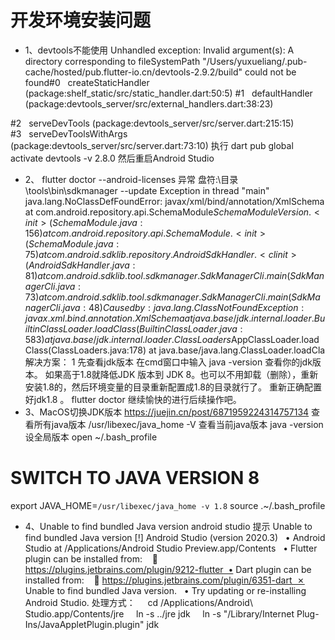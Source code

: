 # 开发环境安装问题

- 1、devtools不能使用
Unhandled exception:
Invalid argument(s): A directory corresponding to fileSystemPath "/Users/yuxueliang/.pub-cache/hosted/pub.flutter-io.cn/devtools-2.9.2/build" could not be found#0   createStaticHandler (package:shelf_static/src/static_handler.dart:50:5)
#1   defaultHandler (package:devtools_server/src/external_handlers.dart:38:23)
<asynchronous suspension>
#2   serveDevTools (package:devtools_server/src/server.dart:215:15)
<asynchronous suspension>
#3   serveDevToolsWithArgs (package:devtools_server/src/server.dart:73:10)
<asynchronous suspension>
执行  dart pub global activate devtools -v 2.8.0 然后重启Android Studio

- 2、 flutter doctor --android-licenses    异常
盘符:\目录\tools\bin\sdkmanager  --update Exception in thread "main" java.lang.NoClassDefFoundError: javax/xml/bind/annotation/XmlSchema at com.android.repository.api.SchemaModule$SchemaModuleVersion.<init>(SchemaModule.java:156) at com.android.repository.api.SchemaModule.<init>(SchemaModule.java:75) at com.android.sdklib.repository.AndroidSdkHandler.<clinit>(AndroidSdkHandler.java:81) at com.android.sdklib.tool.sdkmanager.SdkManagerCli.main(SdkManagerCli.java:73) at com.android.sdklib.tool.sdkmanager.SdkManagerCli.main(SdkManagerCli.java:48) Caused by: java.lang.ClassNotFoundException: javax.xml.bind.annotation.XmlSchema at java.base/jdk.internal.loader.BuiltinClassLoader.loadClass(BuiltinClassLoader.java:583) at java.base/jdk.internal.loader.ClassLoaders$AppClassLoader.loadClass(ClassLoaders.java:178) at java.base/java.lang.ClassLoader.loadCla
解决方案：
1 先查看jdk版本 在cmd窗口中输入 java -version 查看你的jdk版本。
如果高于1.8就降低JDK 版本到 JDK 8。也可以不用卸载（删除），重新安装1.8的，然后环境变量的目录重新配置成1.8的目录就行了。
重新正确配置好jdk1.8 。 flutter doctor 继续愉快的进行后续操作吧。
- 3、MacOS切换JDK版本
https://juejin.cn/post/6871959224314757134
查看所有java版本
/usr/libexec/java_home -V
查看当前java版本
java -version
设全局版本
open ~/.bash_profile
# SWITCH TO JAVA VERSION 8
export JAVA_HOME=`/usr/libexec/java_home -v 1.8`
source .~/.bash_profile

- 4、Unable to find bundled Java version
android studio 提示 Unable to find bundled Java version
[!] Android Studio (version 2020.3)
  • Android Studio at /Applications/Android Studio Preview.app/Contents
  • Flutter plugin can be installed from:
   🔨 https://plugins.jetbrains.com/plugin/9212-flutter  • Dart plugin can be installed from:
   🔨 https://plugins.jetbrains.com/plugin/6351-dart  ✗ Unable to find bundled Java version.
  • Try updating or re-installing Android Studio.
处理方式：
    cd /Applications/Android\ Studio.app/Contents/jre
    ln -s ../jre jdk
    ln -s "/Library/Internet Plug-Ins/JavaAppletPlugin.plugin" jdk